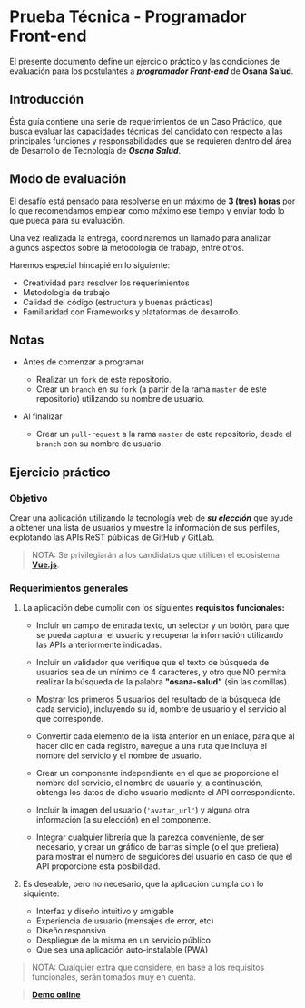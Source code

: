 # Prueba Técnica - Programador Front-end

El presente documento define un ejercicio práctico y las condiciones de evaluación para los postulantes a **_programador Front-end_** de **Osana Salud**.

## Introducción

Ésta guía contiene una serie de requerimientos de un Caso Práctico, que busca evaluar las capacidades técnicas del candidato con respecto a las principales funciones y responsabilidades que se requieren dentro del área de Desarrollo de Tecnología de **_Osana Salud_**.

## Modo de evaluación

El desafío está pensado para resolverse en un máximo de **3 (tres) horas** por lo que recomendamos emplear como máximo ese tiempo y enviar todo lo que pueda para su evaluación.

Una vez realizada la entrega, coordinaremos un llamado para analizar algunos aspectos sobre la metodología de trabajo, entre otros.

Haremos especial hincapié en lo siguiente:

- Creatividad para resolver los requerimientos
- Metodología de trabajo
- Calidad del código (estructura y buenas prácticas)
- Familiaridad con Frameworks y plataformas de desarrollo.

## Notas

- Antes de comenzar a programar

  - Realizar un `fork` de este repositorio.
  - Crear un `branch` en su `fork` (a partir de la rama `master` de este repositorio) utilizando su nombre de usuario.

- Al finalizar

  - Crear un `pull-request` a la rama `master` de este repositorio, desde el `branch` con su nombre de usuario.

## Ejercicio práctico

### Objetivo

Crear una aplicación utilizando la tecnología web de **_su elección_** que ayude a obtener una lista de usuarios y muestre la información de sus perfiles, explotando las APIs ReST públicas de GitHub y GitLab.

> NOTA: Se privilegiarán a los candidatos que utilicen el ecosistema **[Vue.js](https://vuejs.org)**.

### Requerimientos generales

1. La aplicación debe cumplir con los siguientes **requisitos funcionales:**

   - Incluír un campo de entrada texto, un selector y un botón, para que se pueda capturar el usuario y recuperar la información utilizando las APIs anteriormente indicadas.

   - Incluir un validador que verifique que el texto de búsqueda de usuarios sea de un mínimo de 4 caracteres, y otro que NO permita realizar la búsqueda de la palabra **"osana-salud"** (sin las comillas).

   - Mostrar los primeros 5 usuarios del resultado de la búsqueda (de cada servicio), incluyendo su id, nombre de usuario y el servicio al que corresponde.

   - Convertir cada elemento de la lista anterior en un enlace, para que al hacer clic en cada registro, navegue a una ruta que incluya el nombre del servicio y el nombre de usuario.

   - Crear un componente independiente en el que se proporcione el nombre del servicio, el nombre de usuario y, a continuación, obtenga los datos de dicho usuario mediante el API correspondiente.

   - Incluir la imagen del usuario (`'avatar_url'`) y alguna otra información (a su elección) en el componente.

   - Integrar cualquier librería que la parezca conveniente, de ser necesario, y crear un gráfico de barras simple (o el que prefiera) para mostrar el número de seguidores del usuario en caso de que el API proporcione esta posibilidad.

2. Es deseable, pero no necesario, que la aplicación cumpla con lo siquiente:

   - Interfaz y diseño intuitivo y amigable
   - Experiencia de usuario (mensajes de error, etc)
   - Diseño responsivo
   - Despliegue de la misma en un servicio público
   - Que sea una aplicación auto-instalable (PWA)

> NOTA: Cualquier extra que considere, en base a los requisitos funcionales, serán tomados muy en cuenta.

> **[Demo online](https://jorgerodriguez.com.ar/pwa/)**
